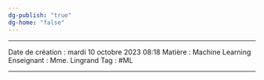 ```yaml
---
dg-publish: "true"
dg-home: "false"
---
```

 ---

 Date de création : mardi 10 octobre 2023 08:18
 Matière : Machine Learning
 Enseignant : Mme. Lingrand
 Tag : #ML 

---


 
 